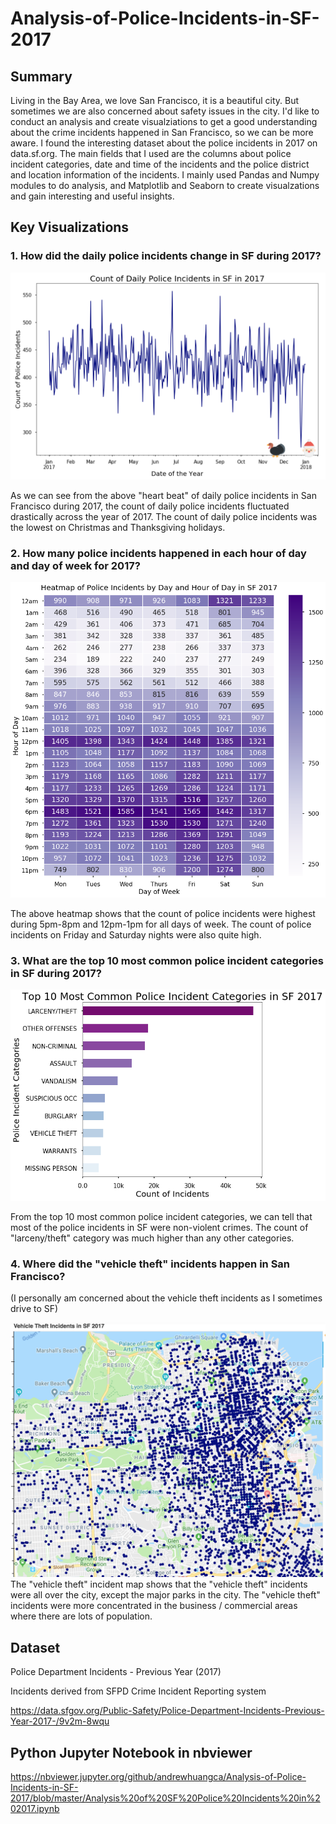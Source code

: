 # Analysis-of-Police-Incidents-in-SF-2017

## Summary
Living in the Bay Area, we love San Francisco, it is a beautiful city. But sometimes we are also concerned about safety issues in the city. I'd like to conduct an analysis and create visualziations to get a good understanding about the crime incidents happened in San Francisco, so we can be more aware. I found the interesting dataset about the police incidents in 2017 on data.sf.org. The main fields that I used are the columns about police incident categories, date and time of the incidents and the police district and location information of the incidents. I mainly used Pandas and Numpy modules to do analysis, and Matplotlib and Seaborn to create visualzations and gain interesting and useful insights.

## Key Visualizations
### 1. How did the daily police incidents change in SF during 2017?
![](Visualization%20Images/Count%20of%20Daily%20Police%20Incidents%20upload%20final.png)

As we can see from the above "heart beat" of daily police incidents in San Francisco during 2017, the count of daily police incidents fluctuated drastically across the year of 2017. The count of daily police incidents was the lowest on Christmas and Thanksgiving holidays.

### 2. How many police incidents happened in each hour of day and day of week for 2017?
![](Visualization%20Images/Heatmap%20of%20Police%20Incidents%20by%20Day%20and%20Hour%20upload.png)

The above heatmap shows that the count of police incidents were highest during 5pm-8pm and 12pm-1pm for all days of week. The count of police incidents on Friday and Saturday nights were also quite high.

### 3. What are the top 10 most common police incident categories in SF during 2017?
![](Visualization%20Images/Top%2010%20Most%20Common%20Police%20Incident%20Categories%20upload.png)

From the top 10 most common police incident categories, we can tell that most of the police incidents in SF were non-violent crimes. The count of "larceny/theft" category was much higher than any other categories.

### 4. Where did the "vehicle theft" incidents happen in San Francisco? 
(I personally am concerned about the vehicle theft incidents as I sometimes drive to SF)

![](Visualization%20Images/SF%20vehicle%20theft%20map.png)
The "vehicle theft" incident map shows that the "vehicle theft" incidents were all over the city, except the major parks in the city. The "vehicle theft" incidents were more concentrated in the business / commercial areas where there are lots of population.

## Dataset
Police Department Incidents - Previous Year (2017)

Incidents derived from SFPD Crime Incident Reporting system

https://data.sfgov.org/Public-Safety/Police-Department-Incidents-Previous-Year-2017-/9v2m-8wqu

## Python Jupyter Notebook in nbviewer
https://nbviewer.jupyter.org/github/andrewhuangca/Analysis-of-Police-Incidents-in-SF-2017/blob/master/Analysis%20of%20SF%20Police%20Incidents%20in%202017.ipynb

